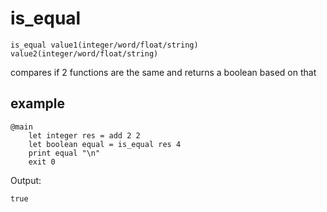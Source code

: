 # is_equal

```
is_equal value1(integer/word/float/string) value2(integer/word/float/string)
```

compares if 2 functions are the same and returns a boolean based on that

## example
```
@main
	let integer res = add 2 2
	let boolean equal = is_equal res 4
	print equal "\n"
	exit 0
```

Output:
```
true
```
